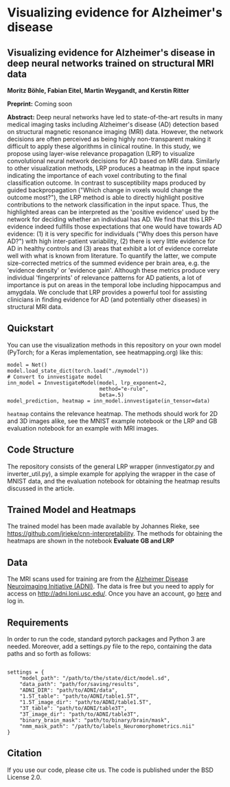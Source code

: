 # Visualizing evidence for Alzheimer's disease
## Visualizing evidence for Alzheimer's disease in deep neural networks trained on structural MRI data

**Moritz Böhle, Fabian Eitel, Martin Weygandt, and Kerstin Ritter**

**Preprint:** Coming soon

**Abstract:** Deep neural networks have led to state-of-the-art results in many medical imaging tasks including Alzheimer's disease (AD) detection based on structural magnetic resonance imaging (MRI) data. However, the network decisions are often perceived as being highly non-transparent making it difficult to apply these algorithms in clinical routine. In this study, we propose using layer-wise relevance propagation (LRP) to visualize convolutional neural network decisions for AD based on MRI data. Similarly to other visualization methods, LRP produces a heatmap in the input space indicating the importance of each voxel contributing to the final classification outcome. In contrast to susceptibility maps produced by guided backpropagation ("Which change in voxels would change the outcome most?"), the LRP method is able to directly highlight positive contributions to the network classification in the input space. Thus, the highlighted areas can be interpreted as the 'positive evidence' used by the network for deciding whether an individual has AD. We find that this LRP-evidence indeed fulfills those expectations that one would have towards AD evidence: (1) it is very specific for individuals ("Why does this person have AD?") with high inter-patient variability, (2) there is very little evidence for AD in healthy controls and (3) areas that exhibit a lot of evidence correlate well with what is known from literature. To quantify the latter, we compute size-corrected metrics of the summed evidence per brain area, e.g. the 'evidence density' or 'evidence gain'. Although these metrics produce very individual 'fingerprints' of relevance patterns for AD patients, a lot of importance is put on areas in the temporal lobe including hippocampus and amygdala. We conclude that LRP provides a powerful tool for assisting clinicians in finding evidence for AD (and potentially other diseases) in structural MRI data. 


## Quickstart

You can use the visualization methods in this repository on your own model (PyTorch; for a Keras implementation, see heatmapping.org) like this:

    model = Net()
    model.load_state_dict(torch.load("./mymodel"))
    # Convert to innvestigate model
    inn_model = InnvestigateModel(model, lrp_exponent=2,
                                  method="e-rule",
                                  beta=.5)
    model_prediction, heatmap = inn_model.innvestigate(in_tensor=data)
    
`heatmap` contains the relevance heatmap. The methods should work for 2D and 3D images alike, see the MNIST example notebook or the LRP and GB evaluation notebook for an example with MRI images.
    

## Code Structure

The repository consists of the general LRP wrapper (innvestigator.py and inverter_util.py), a simple example for applying the wrapper in the case of MNIST data, and the evaluation notebook for obtaining the heatmap results discussed in the article. 

## Trained Model and Heatmaps

The trained model has been made available by Johannes Rieke, see https://github.com/jrieke/cnn-interpretability. 
The methods for obtaining the heatmaps are shown in the notebook **Evaluate GB and LRP**

## Data

The MRI scans used for training are from the [Alzheimer Disease Neuroimaging Initiative (ADNI)](http://adni.loni.usc.edu/). The data is free but you need to apply for access on http://adni.loni.usc.edu/. Once you have an account, go [here](http://adni.loni.usc.edu/data-samples/access-data/) and log in. 



## Requirements

In order to run the code, standard pytorch packages and Python 3 are needed. 
Moreover, add a settings.py file to the repo, containing the data paths and so forth as follows:

```

settings = {
    "model_path": "/path/to/the/state/dict/model.sd",
    "data_path": "path/for/saving/results",
    "ADNI_DIR": "path/to/ADNI/data",
    "1.5T_table": "path/to/ADNI/table1.5T",
    "1.5T_image_dir": "path/to/ADNI/table1.5T",
    "3T_table": "path/to/ADNI/table3T",
    "3T_image_dir": "path/to/ADNI/table3T",
    "binary_brain_mask": "path/to/binary/brain/mask",
    "nmm_mask_path": "/path/to/labels_Neuromorphometrics.nii"
}

```


## Citation

If you use our code, please cite us. The code is published under the BSD License 2.0.

  

